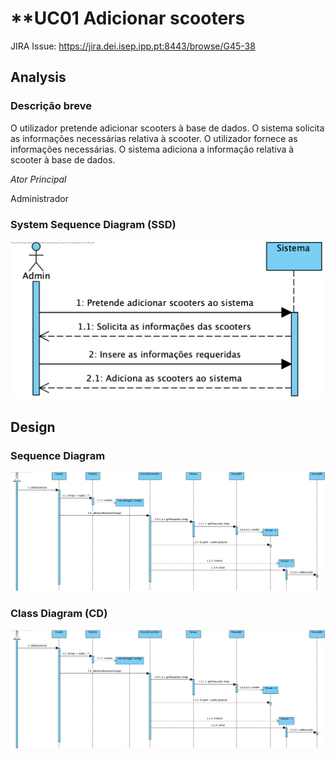 # **UC01 Adicionar scooters

JIRA Issue: https://jira.dei.isep.ipp.pt:8443/browse/G45-38

## Analysis

### Descrição breve

O utilizador pretende adicionar scooters à base de dados. O sistema solicita as informações necessárias relativa à scooter. O utilizador fornece as informações necessárias. O sistema adiciona a informação relativa à scooter à base de dados.

*Ator Principal*

Administrador

### System Sequence Diagram (SSD)

![UC01_SSD_adicionaScooter.png](UC01_SSD_adicionaScooter.png)

## Design

### Sequence Diagram

![UC01_SD_adicionaScooter.png](UC01_SD_adicionaScooter.png)

### Class Diagram (CD)

![UC01_CD_adicionaScooter.png](UC01_SD_adicionaScooter.png)